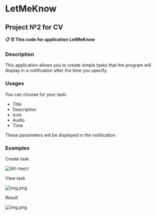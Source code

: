 # LetMeKnow
## Project №2 for CV
**:clipboard: :alarm_clock: This code for application LetMeKnow**
### Description
This application allows you to create simple tasks that the program will display in a notification after the time you specify.
### Usages
You can choose for your task: 
* Title
* Description
* Icon
* Audio
* Time

These parameters will be displayed in the notification 
### Examples
Create task

![Alt-текст](https://lh3.googleusercontent.com/QLOlMz2G0bCysTNlJjEXe3ukARTchwXqWgYP-IG-LrBWBsky4g5CCUoJJSFDAcYXngveOPyoyMQZatdkjJqTVJHNmCh2I9csJpqaCz4yGCZreVqzYdtFEtGoHs0vZGxi-uh8MKPgXKJZ-LAUzsztmfSQzGLqpB3FQxP1__BehpTR5ooBjFOjM86rU1GTieY1Hnbj1e9olBO_xqwmQTAgdXcwgbcAffg7e3Jih5TB3GEwq-eb9G-tvOOPlLqkdU2-X7AXXGRXBeLy1ghHutEzIvdSx-QDDVkHXPo2-B4u_mneKCR7sQnSG8LoDRdzBPjRa8TofFIljzg9kkDEDS7IhJ2p5FB-DhsxmjSKK59m7db5aDGqe7SBUlzK4b5w7AZg_oiXvetMUHAV6YX8iFUJK3Vc4914QKlYBIUq36hkr1yuAubvIPDePUwtrN_iLoi8olVYwkWcojNZlJiayizZFX_TMDo3TipkkrvnsZrHWw1xhw1H6gYgwVIVlHZVIktcZvsuiwU8-GgUsIFtXr5VKZIf_dO99rRYR-GXxpz0YNiV0TWasIf17rj4hS-tQgW00XZzydn3Ha_ooGYkrvPDeKCpcifyAvbRFxLdFCsox1uRstQLntX5OUcjo7W_D_xDSS6xcqoPiwis_UxzPt1D3TNeQW_yRdN-7BDAcuyDazY9PV72yLItKRgpdvXb-mPhk7FHQH1CL7Fee2Kfa9v-55P0=w686-h404-no?authuser=0 "Create task")

View task

![img.png](https://lh3.googleusercontent.com/gq1oU9upizgMJXrlT11wNk9tdJHGHwRd8lHIdFIY6B1p8N0qkyvEPmdVTrG4cXEsYRoVN4miN36Lf1IeLI-we0iMsqprqHb-n6_9No31r_F1trF0byLK7TS6n19pRx6qO0wK6J8qC12WX4tzU75lWxUmxQt2ChVqP_GZxlUyXoArR_Lt4D8brQbb3UtrWd2xghPv5ngmlQwqOGsv1gr6k2BAhE9qOojXlNz7na93CfRak-YuSawyuzfSzK69LD-vEL37KJDZrjtsoNxytcR4U5lUJ-Guc4hjQbd905WlsVBkfnYntWuFhmS1vEJtqdcGJhMgp6Jgwdl4_TD00ejqpuHHvh9Bca_NnYjtbTVgIJc939W0QeSWtbeXlfMKLd4qZILHGWzKEqqFuJoEeZ-ci2JqwNi17c5gOsA4CtTL-sVMt-Id4ZsALKSCIui8OmmWokBQ_fsdms1eZnR4B84Qzx-TkdIMPd4YjZW8efgtwas9LG4uhRFnRU8duhCRNkhyX_fypZcht0-gNuykrlOzE9KJXOC3u2Kwa796huPCxRGfngs_0QY7vbxTsrkmcyX-xHXi5VHnmOg_FyJRE_7Mx8W8hIuAPnVW_J-aAyNy_DInyflJOzo8iRihag7aBEh212rtY__HAptC14nNRYvzsgmtXU3nK-yF0U7DYAYfK13b9I88BZf9xgkSdhjrJbBNGv0tGjUhNSgpTo5Qblc9kwS6=w686-h409-no?authuser=0 "View task")

Result

![img.png](https://lh3.googleusercontent.com/Kb4r5fI2xPCqP0lIXS4TKQhUZpGb4S8aSizoYA_7Sd9lwunZ_Jr7LguTUhxZg5y2X_noglcmkjpYIJbjnlDW_WfRS2aZtT_Mylp5qsJy_q8CHSYWwekVzmKhkAEFipbXXYC-vFX4Ez4C_QqhAHLsbxC60RHxR9juesZd3yeg35W74UclLHb_bCbqn0QMK9Z-i0WUgGAxKrL6Z2fu6MC0_rl9lwNP_skDn-p9AcJGhmVJmBQcTDF0XsBqmkX-RKhPwMXTqu5Gf1E6CcoILr0rscuD-tbI-1Rl_NViOlmJK16wkbZHRpQUbI8p_skbyOoEP8TnsvhiqNLRG789aSvkXgH6MqMR2Z4oZ_iB_K7Fk_JrEi12s31UEOoNwUGqiGMwtlYLXzIPfYfflVRsGBilaXw2fhMcdwAxoAdMZGjhH98u7Z7f-1iIJfW1vI4i4XIRA6vF6Xn2eHjn5qboV1ZvWQ3CFwRNN9JfpmYQTOSJba5L2HrLxgvt9H2DlNSC62QdcjggFRe9lvSGFLi7wnHp_4lrZ68z1BCTzJmvRu3_lNblzDswMtYLVOXX7HbafcH128VO9gq05iohTzEZkp9tofFjIVlKj9jm8tmpHL5mjswDAuQBxD1k9COG1vJ-fTrSh6QhdzLtm7g4AHdKXGwsWtEfJnUdo1Y7YcYPnqEIzbWXojPqQO_ZzW81nRHF79A1aKivv_2ffFwF2LRZYD3ifiJg=w365-h95-no?authuser=0 "Result")

